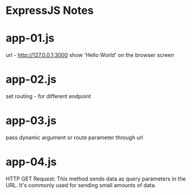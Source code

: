 # ExpressJS Notes

# app-01.js
url - http://127.0.0.1:3000 show 'Hello World' on the browser screen

# app-02.js
set routing - for different endpoint

# app-03.js
pass dynamic argument or route parameter through url

# app-04.js
HTTP GET Request: This method sends data as query parameters in the URL. It's commonly used for sending small amounts of data.